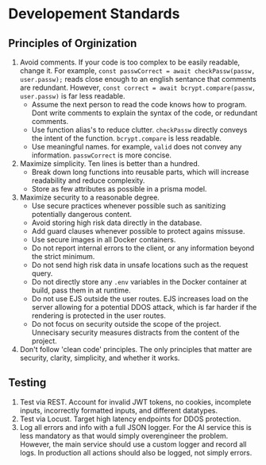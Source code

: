 # Developement Standards

## Principles of Orginization

1. Avoid comments. If your code is too complex to be easily readable, change it. For example, `const passwCorrect = await checkPassw(passw, user.passw);` reads close enough to an english sentance that comments are redundant. However, `const correct = await bcrypt.compare(passw, user.passw)` is far less readable.
    * Assume the next person to read the code knows how to program. Dont write comments to explain the syntax of the code, or redundant comments.
    * Use function alias's to reduce clutter. `checkPassw` directly conveys the intent of the function. `bcrypt.compare` is less readable.
    * Use meaningful names. for example, `valid` does not convey any information. `passwCorrect` is more concise.
2. Maximize simplicity. Ten lines is better than a hundred.
    * Break down long functions into reusable parts, which will increase readability and reduce complexity.
    * Store as few attributes as possible in a prisma model.
3. Maximize security to a reasonable degree.
    * Use secure practices whenever possible such as sanitizing potentially dangerous content.
    * Avoid storing high risk data directly in the database.
    * Add guard clauses whenever possible to protect agains missuse.
    * Use secure images in all Docker containers.
    * Do not report internal errors to the client, or any information beyond the strict minimum.
    * Do not send high risk data in unsafe locations such as the request query.
    * Do not directly store any `.env` variables in the Docker container at build, pass them in at runtime.
    * Do not use EJS outside the user routes. EJS increases load on the server allowing for a potential DDOS attack, which is far harder if the rendering is protected in the user routes.
    * Do not focus on security outside the scope of the project. Unnecisary security measures distracts from the content of the project.
4. Don't follow 'clean code' principles. The only principles that matter are security, clarity, simplicity, and whether it works.

## Testing

1. Test via REST.  Account for invalid JWT tokens, no cookies, incomplete inputs, incorrectly formatted inputs, and different datatypes.
2. Test via Locust. Target high latency endpoints for DDOS protection.
3. Log all errors and info with a full JSON logger. For the AI service this is less mandatory as that would simply overengineer the problem. However, the main service should use a custom logger and record all logs. In production all actions should also be logged, not simply errors.
